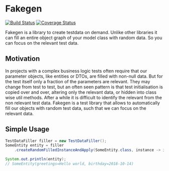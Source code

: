 # Fakegen
[![Build Status](https://travis-ci.com/DennisRippinger/fakegen.svg?branch=master)](https://travis-ci.com/DennisRippinger/fakegen)
[![Coverage Status](https://coveralls.io/repos/github/DennisRippinger/fakegen/badge.svg?branch=master)](https://coveralls.io/github/DennisRippinger/fakegen?branch=master)

Fakegen is a library to create testdata on demand. Unlike other libraries it can fill an entire object graph of your model class with random data. So you can focus on the relevant test data.

## Motivation

In projects with a complex business logic tests often require that our parameter objects, like entities or DTOs, are filled with non-null data. But for the test itself only a fraction of the parameters are relevant. They may change from test to test, but an often seen pattern is that test initialisation is copied over and over, altering only the relevant data, or hidden into class wise util methods. After a while it is difficult to identify the relevant from the non relevant test data. Fakegen is a test library that allows to automatically fill our objects with random test data, such that we can focus on the relevant data.

## Simple Usage

```java
TestDataFiller filler = new TestDataFiller();
SomeEntity entity = filler
    .createRandomFilledInstanceAndApply(SomeEntity.class, instance -> instance.setGreeting("Hello World"));

System.out.println(entity);
// SomeEntity(greetings=Hello world, birthday=2018-10-14)
```
